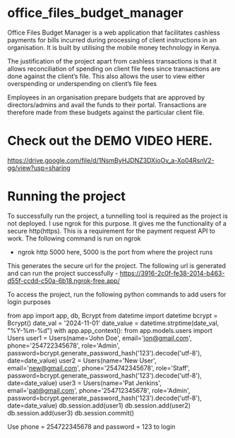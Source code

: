 # office_files_budget_manager
Office Files Budget Manager is a web application that facilitates cashless payments for bills incurred during processing of client instructions in an organisation. It is built by utilising the mobile money technology in Kenya.

The justification of the project apart from cashless transactions is that it allows reconciliation of spending on client file fees since transactions are done against the client’s file. This also allows the user to view either overspending or underspending on client’s file fees

Employees in an organisation prepare budgets that are approved by directors/admins and avail the funds to their portal. Transactions are therefore made from these budgets against the particular client file.

# Check out the DEMO VIDEO HERE.
https://drive.google.com/file/d/1NsmByHJDNZ3DXioOv_a-Xo04RsnV2-gg/view?usp=sharing

# Running the project
To successfully run the project, a tunnelling tool is required as the project is not deployed. I use ngrok for this purpose. It gives me the functionality of a secure http(https).
This is a requirement for the payment request API to work.
The following command is run on ngrok
- ngrok http 5000
here, 5000 is the port from where the project runs

This generates the secure url for the project.
The following url is generated and can run the project successfully
    - https://3916-2c0f-fe38-2014-b463-d55f-ccdd-c50a-6b18.ngrok-free.app/

To access the project, run the following python commands to add users for login purposes


from app import app, db, Bcrypt
from datetime import datetime
bcrypt = Bcrypt()
date_val =  '2024-11-01'
date_value = datetime.strptime(date_val, "%Y-%m-%d")
with app.app_context():
	from app.models.users import Users
	user1 = Users(name='John Doe', email='jon@gmail.com', phone='254722345678', role='Admin', password=bcrypt.generate_password_hash('123').decode('utf-8'), date=date_value)
	user2 = Users(name='New User', email='new@gmail.com', phone='254742345678', role='Staff', password=bcrypt.generate_password_hash('123').decode('utf-8'), date=date_value)
	user3 = Users(name='Pat Jenkins', email='pat@gmail.com', phone='254712345678', role='Admin', password=bcrypt.generate_password_hash('123').decode('utf-8'), date=date_value)
	db.session.add(user1)
	db.session.add(user2)
	db.session.add(user3)
	db.session.commit()

Use phone = 254722345678 and password = 123 to login
